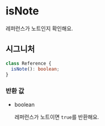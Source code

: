 # isNote

레퍼런스가 노트인지 확인해요.

## 시그니처

```ts
class Reference {
  isNote(): boolean;
}
```

### 반환 값

<ul class="param-ul">
  <li class="param-li param-li-root">
    <span class="param-type">boolean</span>
    <br>
    <p class="param-description">레퍼런스가 노트이면 <code>true</code>를 반환해요.</p>
  </li>
</ul>